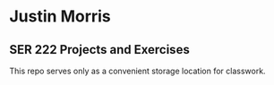 # Justin Morris
## SER 222 Projects and Exercises

This repo serves only as a convenient storage location for classwork.
